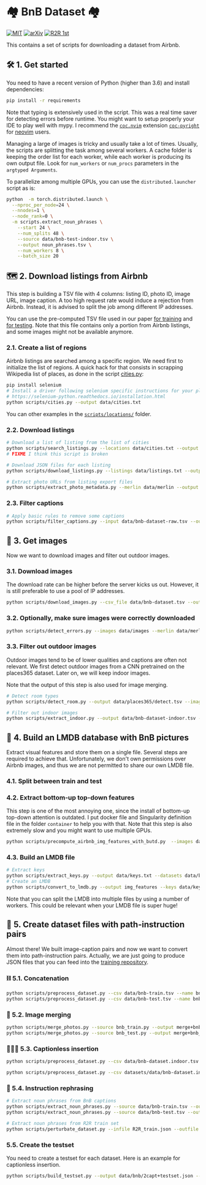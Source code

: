 # :houses: BnB Dataset :houses:

[![MIT](https://img.shields.io/github/license/airbert-vln/bnb-dataset)](./LICENSE.md)
[![arXiv](https://img.shields.io/badge/arXiv-<INDEX>-green.svg)](https://arxiv.org/abs/<INDEX>)
[![R2R 1st](https://img.shields.io/badge/R2R-🥇-green.svg)](https://eval.ai/web/challenges/challenge-page/97/leaderboard/270)

This contains a set of scripts for downloading a dataset from Airbnb.


## :hammer_and_wrench: 1. Get started

You need to have a recent version of Python (higher than 3.6) and install dependencies:

```bash
pip install -r requirements
```

Note that typing is extensively used in the script. This was a real time saver for detecting errors before runtime. You might want to setup properly your IDE to play well with mypy. I  recommend the [`coc.nvim`](https://github.com/neoclide/coc.nvim) extension [`coc-pyright`](https://github.com/fannheyward/coc-pyright) for [neovim](https://github.com/neovim/neovim/) users.

Managing a large of images is tricky and usually take a lot of times. Usually, the scripts are splitting the task among several workers. A cache folder is keeping the order list for each worker, while each worker is producing its own output file.
Look for `num_workers` or `num_procs` parameters in the `argtyped Arguments`.

To parallelize among multiple GPUs, you can use the `distributed.launcher` script as is:

```bash
python  -m torch.distributed.launch \
  --nproc_per_node=24 \
  --nnodes=1 \
  --node_rank=0 \
  -m scripts.extract_noun_phrases \
    --start 24 \
    --num_splits 48 \
    --source data/bnb-test-indoor.tsv \
    --output noun_phrases.tsv \
    --num_workers 8 \
    --batch_size 20

```




## :world_map: 2. Download listings from Airbnb

This step is building a TSV file with 4 columns: listing ID, photo ID, image URL, image caption.
A too high request rate would induce a rejection from Airbnb. Instead, it is advised to split the job among different IP addresses.

You can use the pre-computed TSV file used in our paper [for training](./data/bnb-train.tsv) and [for testing](./data/bnb-test.tsv). 
Note that this file contains only a portion from Airbnb listings, and some images might not be available anymore.

### 2.1. Create a list of regions

Airbnb listings are searched among a specific region. 
We need first to initialize the list of regions. A quick hack for that consists in scrapping Wikipedia list of places, as done in the script [cities.py](./scripts/cities.py):

```bash
pip install selenium
# Install a driver following selenium specific instructions for your platform:
# https://selenium-python.readthedocs.io/installation.html
python scripts/cities.py --output data/cities.txt
```

You can other examples  in the [`scripts/locations/`](./scripts/locations/) folder.

### 2.2. Download listings

```bash
# Download a list of listing from the list of cities
python scripts/search_listings.py --locations data/cities.txt --output data/listings
# FIXME I think this script is broken

# Download JSON files for each listing
python scripts/download_listings.py --listings data/listings.txt --output data/merlin

# Extract photo URLs from listing export files
python scripts/extract_photo_metadata.py --merlin data/merlin --output data/bnb-dataset-raw.tsv
```

### 2.3. Filter captions

```bash
# Apply basic rules to remove some captions
python scripts/filter_captions.py --input data/bnb-dataset-raw.tsv --output data/bnb-dataset.tsv
```

## :camera_flash: 3. Get images

Now we want to download images and filter out outdoor images.


### 3.1. Download images

The download rate can be higher before the server kicks us out. However, it is still preferable to use a pool of IP addresses.

```bash
python scripts/download_images.py --csv_file data/bnb-dataset.tsv --output data/images --correspondance /tmp/cache-download-images/
```


### 3.2. Optionally, make sure images were correctly downloaded

```bash
python scripts/detect_errors.py --images data/images --merlin data/merlin
```

### 3.3. Filter out outdoor images

Outdoor images tend to be of lower qualities and captions are often not relevant. 
We first detect outdoor images from a CNN pretrained on the places365 dataset. Later on, we will keep indoor images.

Note that the output of this step is also used for image merging.

```bash
# Detect room types
python scripts/detect_room.py --output data/places365/detect.tsv --images data/images

# Filter out indoor images
python scripts/extract_indoor.py --output data/bnb-dataset-indoor.tsv --detection data/places365/detect.tsv
```





## :minidisc: 4. Build an LMDB database with BnB pictures

Extract visual features and store them on a single file. Several steps are required to achieve that. Unfortunately, we don't own permissions over Airbnb images, and thus we are not permitted to share our own LMDB file.

### 4.1. Split between train and test


### 4.2. Extract bottom-up top-down features

This step is one of the most annoying one, since the install of bottom-up top-down attention is outdated. I put docker file and Singularity definition file in the folder `container` to help you with that.
Note that this step is also extremely slow and you might want to use multiple GPUs.

```bash
python scripts/precompute_airbnb_img_features_with_butd.py  --images data/images
```

### 4.3. Build an LMDB file


```bash
# Extract keys
python scripts/extract_keys.py --output data/keys.txt --datasets data/bnb-dataset.indoor.tsv
# Create an LMDB
python scripts/convert_to_lmdb.py --output img_features --keys data/keys.txt
```

Note that you can split the LMDB into multiple files by using a number of workers. This could be relevant when your LMDB file is super huge!

## :link: 5. Create dataset files with path-instruction pairs

Almost there! We built  image-caption pairs and now we want to convert them into path-instruction pairs.
Actually, we are just going to produce  JSON files that you can feed into the [training repository](https://github.com/airbert-vln/airbert/).

### :chains: 5.1. Concatenation

```bash
python scripts/preprocess_dataset.py --csv data/bnb-train.tsv --name bnb_train
python scripts/preprocess_dataset.py --csv data/bnb-test.tsv --name bnb_test
```



### :busts_in_silhouette: 5.2. Image merging

```bash
python scripts/merge_photos.py --source bnb_train.py --output merge+bnb_train.py --detection-dir data/places365 
python scripts/merge_photos.py --source bnb_test.py --output merge+bnb_test.py --detection-dir data/places365
```


### 👨‍👩‍👧 5.3. Captionless insertion

```bash
python scripts/preprocess_dataset.py --csv data/bnb-dataset.indoor.tsv --captionless True --min-caption 2 --min-length 4 --name 2capt+bnb_train

python scripts/preprocess_dataset.py --csv datasets/data/bnb-dataset.indoor.tsv --captionless True --min-caption 2 --min-length 4 --name 2capt+bnb_test
```

### 👣 5.4. Instruction rephrasing

```bash
# Extract noun phrases from BnB captions
python scripts/extract_noun_phrases.py --source data/bnb-train.tsv --output data/bnb-train.np.tsv 
python scripts/extract_noun_phrases.py --source data/bnb-test.tsv --output data/bnb-test.np.tsv 

# Extract noun phrases from R2R train set
python scripts/perturbate_dataset.py --infile R2R_train.json --outfile np_train.json --mode object --training True 

```

### 5.5. Create the testset

You need to create a testset for each dataset. Here is an example for captionless insertion.

```bash
python scripts/build_testset.py --output data/bnb/2capt+testset.json --out-listing False --captions 2capt+bnb_test.json

```
